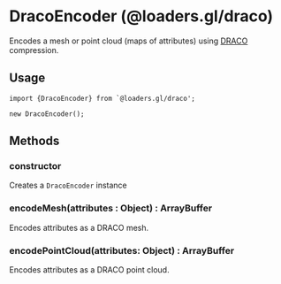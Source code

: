 # DracoEncoder (@loaders.gl/draco)

Encodes a mesh or point cloud (maps of attributes) using [DRACO](https://google.github.io/draco/) compression.


## Usage

```
import {DracoEncoder} from `@loaders.gl/draco';

new DracoEncoder();
```


## Methods

### constructor

Creates a `DracoEncoder` instance


### encodeMesh(attributes : Object) : ArrayBuffer

Encodes attributes as a DRACO mesh.


### encodePointCloud(attributes: Object) : ArrayBuffer

Encodes attributes as a DRACO point cloud.
